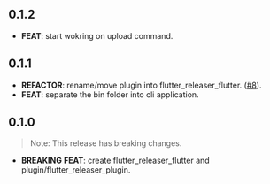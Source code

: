 ## 0.1.2

 - **FEAT**: start wokring on upload command.

## 0.1.1

 - **REFACTOR**: rename/move plugin into flutter_releaser_flutter. ([#8](https://github.com/Infumia/flutter_releaser//issues/8)).
 - **FEAT**: separate the bin folder into cli application.

## 0.1.0

> Note: This release has breaking changes.

 - **BREAKING** **FEAT**: create flutter_releaser_flutter  and plugin/flutter_releaser_plugin.

